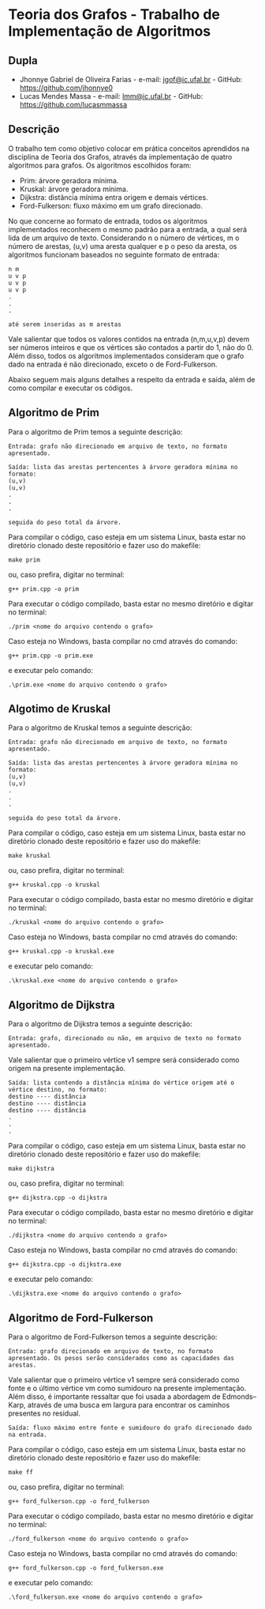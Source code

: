 # Teoria dos Grafos - Trabalho de Implementação de Algoritmos

## Dupla
- Jhonnye Gabriel de Oliveira Farias - e-mail: jgof@ic.ufal.br - GitHub: https://github.com/jhonnye0
- Lucas Mendes Massa - e-mail: lmm@ic.ufal.br - GitHub: https://github.com/lucasmmassa

## Descrição

O trabalho tem como objetivo colocar em prática conceitos aprendidos na disciplina de Teoria dos Grafos, através da implementação de quatro algoritmos para grafos. Os algoritmos escolhidos foram:

- Prim: árvore geradora mínima.
- Kruskal: árvore geradora mínima.
- Dijkstra: distância mínima entra origem e demais vértices.
- Ford-Fulkerson: fluxo máximo em um grafo direcionado.

No que concerne ao formato de entrada, todos os algoritmos implementados reconhecem o mesmo padrão para a entrada, a qual será lida de um arquivo de texto. Considerando n o número de vértices, m o número de arestas, (u,v) uma aresta qualquer e p o peso da aresta, os algoritmos funcionam baseados no seguinte formato de entrada:

````
n m
u v p
u v p
u v p
.
.
.

até serem inseridas as m arestas
````
Vale salientar que todos os valores contidos na entrada (n,m,u,v,p) devem ser números inteiros e que os vértices são contados a partir do 1, não do 0. Além disso, todos os algoritmos implementados consideram que o grafo dado na entrada é não direcionado, exceto o de Ford-Fulkerson.

Abaixo seguem mais alguns detalhes a respeito da entrada e saída, além de como compilar e executar os códigos.

## Algoritmo de Prim

Para o algoritmo de Prim temos a seguinte descrição:

````
Entrada: grafo não direcionado em arquivo de texto, no formato apresentado.
````
````
Saída: lista das arestas pertencentes à árvore geradora mínima no formato:
(u,v)
(u,v)
.
.
.

seguida do peso total da árvore.
````

Para compilar o código, caso esteja em um sistema Linux, basta estar no diretório clonado deste repositório e fazer uso do makefile:
````
make prim
````
ou, caso prefira, digitar no terminal:
````
g++ prim.cpp -o prim
````
Para executar o código compilado, basta estar no mesmo diretório e digitar no terminal:
````
./prim <nome do arquivo contendo o grafo>
````

Caso esteja no Windows, basta compilar no cmd através do comando:
````
g++ prim.cpp -o prim.exe
````
e executar pelo comando:
````
.\prim.exe <nome do arquivo contendo o grafo>
````

## Algotimo de Kruskal

Para o algoritmo de Kruskal temos a seguinte descrição:

````
Entrada: grafo não direcionado em arquivo de texto, no formato apresentado.
````
````
Saída: lista das arestas pertencentes à árvore geradora mínima no formato:
(u,v)
(u,v)
.
.
.

seguida do peso total da árvore.
````
Para compilar o código, caso esteja em um sistema Linux, basta estar no diretório clonado deste repositório e fazer uso do makefile:
````
make kruskal
````
ou, caso prefira, digitar no terminal:
````
g++ kruskal.cpp -o kruskal
````
Para executar o código compilado, basta estar no mesmo diretório e digitar no terminal:
````
./kruskal <nome do arquivo contendo o grafo>
````

Caso esteja no Windows, basta compilar no cmd através do comando:
````
g++ kruskal.cpp -o kruskal.exe
````
e executar pelo comando:
````
.\kruskal.exe <nome do arquivo contendo o grafo>
````
## Algoritmo de Dijkstra

Para o algoritmo de Dijkstra temos a seguinte descrição:
````
Entrada: grafo, direcionado ou não, em arquivo de texto no formato apresentado.
````
Vale salientar que o primeiro vértice v1 sempre será considerado como origem na presente implementação.
````
Saída: lista contendo a distância mínima do vértice origem até o vértice destino, no formato:
destino ---- distância
destino ---- distância
destino ---- distância
.
.
.
```` 
Para compilar o código, caso esteja em um sistema Linux, basta estar no diretório clonado deste repositório e fazer uso do makefile:
````
make dijkstra
````
ou, caso prefira, digitar no terminal:
````
g++ dijkstra.cpp -o dijkstra
````
Para executar o código compilado, basta estar no mesmo diretório e digitar no terminal:
````
./dijkstra <nome do arquivo contendo o grafo>
````

Caso esteja no Windows, basta compilar no cmd através do comando:
````
g++ dijkstra.cpp -o dijkstra.exe
````
e executar pelo comando:
````
.\dijkstra.exe <nome do arquivo contendo o grafo>
````
## Algoritmo de Ford-Fulkerson

Para o algoritmo de Ford-Fulkerson temos a seguinte descrição:

````
Entrada: grafo direcionado em arquivo de texto, no formato apresentado. Os pesos serão considerados como as capacidades das arestas.
````
Vale salientar que o primeiro vértice v1 sempre será considerado como fonte e o último vértice vm como sumidouro na presente implementação. Além disso, é importante ressaltar que foi usada a abordagem de Edmonds–Karp, através de uma busca em largura para encontrar os caminhos presentes no residual.
````
Saída: fluxo máximo entre fonte e sumidouro do grafo direcionado dado na entrada.
```` 
Para compilar o código, caso esteja em um sistema Linux, basta estar no diretório clonado deste repositório e fazer uso do makefile:
````
make ff
````
ou, caso prefira, digitar no terminal:
````
g++ ford_fulkerson.cpp -o ford_fulkerson
````
Para executar o código compilado, basta estar no mesmo diretório e digitar no terminal:
````
./ford_fulkerson <nome do arquivo contendo o grafo>
````

Caso esteja no Windows, basta compilar no cmd através do comando:
````
g++ ford_fulkerson.cpp -o ford_fulkerson.exe
````
e executar pelo comando:
````
.\ford_fulkerson.exe <nome do arquivo contendo o grafo>
````
